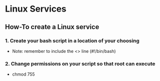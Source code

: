 # Linux Services

## How-To create a Linux service

### 1. Create your bash script in a location of your choosing
- Note: remember to include the <<shebang>> line (#!/bin/bash)

### 2. Change permissions on your script so that root can execute
- chmod 755 <script name>.sh

### 3. Create your <service>.service file in /etc/systemd/system/
    [Install]
    WantedBy=multi-user.target
    
    [Unit]
    Description=<service description>
    Wants=network-online.target
    After=network-online.target
    
    [Service]
    Type=simple
    User=root
    Group=root
    ExecStart=<filepath to script>

### 4. Enable the service (systemctl enable <service>.service)

### 5. Restart your server to confirm that service runs on startup


### Note: For certain changes, you may have to reload the systemctl daemon (system daemon-reload)

